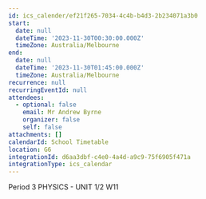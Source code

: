 ```yaml
---
id: ics_calender/ef21f265-7034-4c4b-b4d3-2b234071a3b0
start:
  date: null
  dateTime: '2023-11-30T00:30:00.000Z'
  timeZone: Australia/Melbourne
end:
  date: null
  dateTime: '2023-11-30T01:45:00.000Z'
  timeZone: Australia/Melbourne
recurrence: null
recurringEventId: null
attendees:
  - optional: false
    email: Mr Andrew Byrne
    organizer: false
    self: false
attachments: []
calendarId: School Timetable
location: G6
integrationId: d6aa3dbf-c4e0-4a4d-a9c9-75f6905f471a
integrationType: ics_calendar
---
```

Period 3
PHYSICS - UNIT 1/2 W11